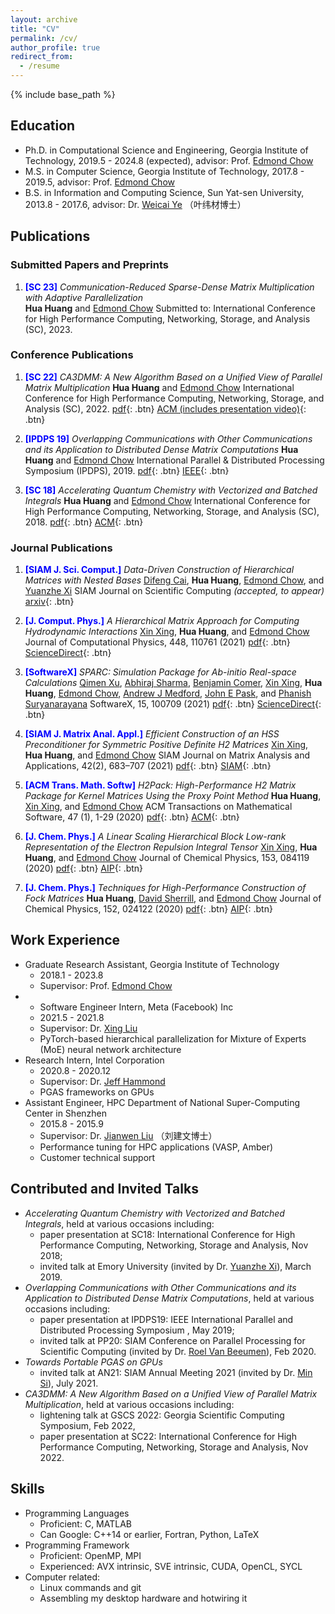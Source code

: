 ```yaml
---
layout: archive
title: "CV"
permalink: /cv/
author_profile: true
redirect_from:
  - /resume
---
```


{% include base_path %}

## Education
* Ph.D. in Computational Science and Engineering, Georgia Institute of Technology, 2019.5 - 2024.8 (expected), advisor: Prof. [Edmond Chow](https://www.cc.gatech.edu/~echow/)
* M.S. in Computer Science, Georgia Institute of Technology, 2017.8 - 2019.5, advisor: Prof. [Edmond Chow](https://www.cc.gatech.edu/~echow/)
* B.S. in Information and Computing Science, Sun Yat-sen University, 2013.8 - 2017.6, advisor: Dr. [Weicai Ye](https://www.researchgate.net/scientific-contributions/2033993793_Weicai_Ye) （叶纬材博士）



## Publications

### Submitted Papers and Preprints

1. <span style="color:blue">**[SC 23]**</span> *Communication-Reduced Sparse-Dense Matrix Multiplication with Adaptive Parallelization*      
**Hua Huang** and [Edmond Chow](https://faculty.cc.gatech.edu/~echow/)
Submitted to: International Conference for High Performance Computing, Networking, Storage, and Analysis (SC), 2023.

### Conference Publications

1. <span style="color:blue">**[SC 22]**</span> *CA3DMM: A New Algorithm Based on a Unified View of Parallel Matrix Multiplication*
**Hua Huang** and [Edmond Chow](https://faculty.cc.gatech.edu/~echow/)
International Conference for High Performance Computing, Networking, Storage, and Analysis (SC), 2022.
[pdf](https://huanghua1994.github.io/files/SC22-Huang-Chow.pdf){: .btn} [ACM (includes presentation video)](https://dl.acm.org/doi/abs/10.5555/3571885.3571922){: .btn} 

2. <span style="color:blue">**[IPDPS 19]**</span> *Overlapping Communications with Other Communications and its Application to Distributed Dense Matrix Computations*
**Hua Huang** and [Edmond Chow](https://faculty.cc.gatech.edu/~echow/)
International Parallel & Distributed Processing Symposium (IPDPS), 2019.
[pdf](huanghua1994.github.io/files/IPDPS19-Huang-Chow.pdf){: .btn} [IEEE](https://ieeexplore.ieee.org/abstract/document/8821006){: .btn}

3. <span style="color:blue">**[SC 18]**</span> *Accelerating Quantum Chemistry with Vectorized and Batched Integrals*
**Hua Huang** and [Edmond Chow](https://faculty.cc.gatech.edu/~echow/)
International Conference for High Performance Computing, Networking, Storage, and Analysis (SC), 2018.
[pdf](https://huanghua1994.github.io/files/SC18-Huang-Chow.pdf){: .btn} [ACM](https://dl.acm.org/doi/10.5555/3291656.3291711){: .btn}

### Journal Publications

1. <span style="color:blue">**[SIAM J. Sci. Comput.]**</span> *Data-Driven Construction of Hierarchical Matrices with Nested Bases*
[Difeng Cai](https://www.math.emory.edu/~dcai7/index.html), **Hua Huang**, [Edmond Chow](https://faculty.cc.gatech.edu/~echow/), and [Yuanzhe Xi](http://www.math.emory.edu/~yxi26/index.html)
SIAM Journal on Scientific Computing *(accepted, to appear)* 
[arxiv](https://arxiv.org/abs/2206.01885){: .btn} 

2. <span style="color:blue">**[J. Comput. Phys.]**</span> *A Hierarchical Matrix Approach for Computing Hydrodynamic Interactions*
[Xin Xing](https://sites.google.com/view/xinxing/home), **Hua Huang**, and [Edmond Chow](https://faculty.cc.gatech.edu/~echow/)
Journal of Computational Physics, 448, 110761 (2021)
[pdf](https://huanghua1994.github.io/files/JCP-H2RPY-Xing-Huang-Chow.pdf){: .btn} [ScienceDirect](https://www.sciencedirect.com/science/article/abs/pii/S0021999121006562){: .btn}

3. <span style="color:blue">**[SoftwareX]**</span> *SPARC: Simulation Package for Ab-initio Real-space Calculations*
[Qimen Xu](https://scholar.google.com/citations?hl=en&user=V6tGLpoAAAAJ&view_op=list_works&sortby=pubdate), [Abhiraj Sharma](https://scholar.google.com/citations?hl=en&user=IiQqaEwAAAAJ&view_op=list_works&sortby=pubdate),  [Benjamin Comer](https://scholar.google.com/citations?hl=en&user=3pZTa4wAAAAJ&view_op=list_works&sortby=pubdate), [Xin Xing](https://sites.google.com/view/xinxing/home), **Hua Huang**, [Edmond Chow](https://faculty.cc.gatech.edu/~echow/), [Andrew J Medford](https://www.chbe.gatech.edu/people/andrew-j-medford), [John E Pask](https://people.llnl.gov/pask1), and [Phanish Suryanarayana](https://ce.gatech.edu/directory/person/phanish-suryanarayana)
SoftwareX, 15, 100709 (2021)
[pdf](https://huanghua1994.github.io/files/SoftwareX-SPARC.pdf){: .btn} [ScienceDirect](https://www.sciencedirect.com/science/article/pii/S2352711021000546){: .btn}

4. <span style="color:blue">**[SIAM J. Matrix Anal. Appl.]**</span> *Efficient Construction of an HSS Preconditioner for Symmetric Positive Definite H2 Matrices*
[Xin Xing](https://sites.google.com/view/xinxing/home), **Hua Huang**, and [Edmond Chow](https://faculty.cc.gatech.edu/~echow/)
SIAM Journal on Matrix Analysis and Applications, 42(2), 683–707 (2021)
[pdf](https://huanghua1994.github.io/files/SIMAX-SPDHSS-Xing-Huang-Chow.pdf){: .btn} [SIAM](https://epubs.siam.org/doi/abs/10.1137/20M1365776){: .btn}

5. <span style="color:blue">**[ACM Trans. Math. Softw]**</span> *H2Pack: High-Performance H2 Matrix Package for Kernel Matrices Using the Proxy Point Method*
**Hua Huang**, [Xin Xing](https://sites.google.com/view/xinxing/home), and [Edmond Chow](https://faculty.cc.gatech.edu/~echow/)
ACM Transactions on Mathematical Software, 47 (1), 1-29 (2020)
[pdf](https://huanghua1994.github.io/files/ACMTOMS-H2Pack-Huang-Xing-Chow.pdf){: .btn} [ACM](https://dl.acm.org/doi/abs/10.1145/3412850){: .btn}

6. <span style="color:blue">**[J. Chem. Phys.]**</span> *A Linear Scaling Hierarchical Block Low-rank Representation of the Electron Repulsion Integral Tensor*
[Xin Xing](https://sites.google.com/view/xinxing/home), **Hua Huang**, and [Edmond Chow](https://faculty.cc.gatech.edu/~echow/)
Journal of Chemical Physics, 153, 084119 (2020)
[pdf](https://huanghua1994.github.io/files/JCP-H2ERI-Xing-Huang-Chow.pdf){: .btn} [AIP](https://pubs.aip.org/aip/jcp/article/153/8/084119/1061798/A-linear-scaling-hierarchical-block-low-rank){: .btn}

7. <span style="color:blue">**[J. Chem. Phys.]**</span> *Techniques for High-Performance Construction of Fock Matrices*
**Hua Huang**, [David Sherrill](https://chemistry.gatech.edu/people/david-sherrill), and [Edmond Chow](https://faculty.cc.gatech.edu/~echow/)
Journal of Chemical Physics, 152, 024122 (2020)
[pdf](https://huanghua1994.github.io/files/JCP-GTFock-Huang-Sherrill-Chow.pdf){: .btn} [AIP](https://pubs.aip.org/aip/jcp/article/152/2/024122/317608/Techniques-for-high-performance-construction-of){: .btn}



## Work Experience

* Graduate Research Assistant, Georgia Institute of Technology
  * 2018.1 - 2023.8
  * Supervisor: Prof. [Edmond Chow](https://faculty.cc.gatech.edu/~echow/)
* * Software Engineer Intern, Meta (Facebook) Inc
  * 2021.5 - 2021.8
  * Supervisor: Dr. [Xing Liu](https://scholar.google.com/citations?user=ewRsKt4AAAAJ&hl=en)
  * PyTorch-based hierarchical parallelization for Mixture of Experts (MoE) neural network architecture
* Research Intern, Intel Corporation 
  * 2020.8 - 2020.12
  * Supervisor: Dr. [Jeff Hammond](https://jeffhammond.github.io/)
  * PGAS frameworks on GPUs
* Assistant Engineer, HPC Department of National Super-Computing Center in Shenzhen
  * 2015.8 - 2015.9
  * Supervisor: Dr. [Jianwen Liu](https://www.researchgate.net/profile/Jianwen_Liu) （刘建文博士）
  * Performance tuning for HPC applications (VASP, Amber)
  * Customer technical support



## Contributed and Invited Talks

* *Accelerating Quantum Chemistry with Vectorized and Batched Integrals*, held at various occasions including:
  * paper presentation at SC18: International Conference for High Performance Computing, Networking, Storage and Analysis, Nov 2018;
  * invited talk at Emory University (invited by Dr. [Yuanzhe Xi](http://www.math.emory.edu/~yxi26/index.html)), March 2019.
* *Overlapping Communications with Other Communications and its Application to Distributed Dense Matrix Computations*, held at various occasions including:
  * paper presentation at IPDPS19: IEEE International Parallel and Distributed Processing Symposium , May 2019;
  * invited talk at PP20: SIAM Conference on Parallel Processing for Scientific Computing (invited by Dr. [Roel Van Beeumen](http://www.roelvanbeeumen.be/drupal8/)), Feb 2020.  
* *Towards Portable PGAS on GPUs*
  * invited talk at AN21: SIAM Annual Meeting 2021 (invited by Dr. [Min Si](https://minsii.github.io/)), July 2021.
* *CA3DMM: A New Algorithm Based on a Unified View of Parallel Matrix Multiplication*, held at various occasions including:
  * lightening talk at GSCS 2022: Georgia Scientific Computing Symposium, Feb 2022,
  * paper presentation at SC22: International Conference for High Performance Computing, Networking, Storage and Analysis, Nov 2022.




## Skills

* Programming Languages
  * Proficient: C, MATLAB
  * Can Google: C++14 or earlier, Fortran, Python, LaTeX
* Programming Framework
  * Proficient: OpenMP, MPI
  * Experienced: AVX intrinsic, SVE intrinsic, CUDA, OpenCL, SYCL
* Computer related:
  * Linux commands and git
  * Assembling my desktop hardware and hotwiring it



<!--
#Talks

  <ul>{% for post in site.talks %}
    {% include archive-single-talk-cv.html %}
  {% endfor %}</ul>

#Teaching
  <ul>{% for post in site.teaching %}
    {% include archive-single-cv.html %}
  {% endfor %}</ul>
-->